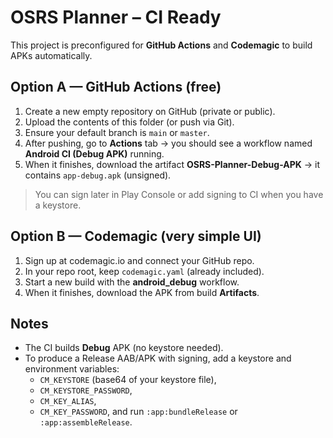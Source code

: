 # OSRS Planner – CI Ready

This project is preconfigured for **GitHub Actions** and **Codemagic** to build APKs automatically.

## Option A — GitHub Actions (free)

1. Create a new empty repository on GitHub (private or public).
2. Upload the contents of this folder (or push via Git).
3. Ensure your default branch is `main` or `master`.
4. After pushing, go to **Actions** tab → you should see a workflow named **Android CI (Debug APK)** running.
5. When it finishes, download the artifact **OSRS-Planner-Debug-APK** → it contains `app-debug.apk` (unsigned).

> You can sign later in Play Console or add signing to CI when you have a keystore.

## Option B — Codemagic (very simple UI)

1. Sign up at codemagic.io and connect your GitHub repo.
2. In your repo root, keep `codemagic.yaml` (already included).
3. Start a new build with the **android_debug** workflow.
4. When it finishes, download the APK from build **Artifacts**.

## Notes

- The CI builds **Debug** APK (no keystore needed). 
- To produce a Release AAB/APK with signing, add a keystore and environment variables:
  - `CM_KEYSTORE` (base64 of your keystore file),
  - `CM_KEYSTORE_PASSWORD`,
  - `CM_KEY_ALIAS`,
  - `CM_KEY_PASSWORD`,
  and run `:app:bundleRelease` or `:app:assembleRelease`.
